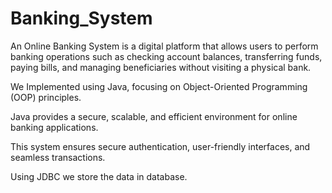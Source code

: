 # Banking_System

An Online Banking System is a digital platform that allows users to perform banking operations such as checking account balances, transferring funds, paying bills, and managing beneficiaries without visiting a physical bank.

We Implemented using Java, focusing on Object-Oriented Programming (OOP) principles.

Java provides a secure, scalable, and efficient environment for online banking applications.

This system ensures secure authentication, user-friendly interfaces, and seamless transactions.

Using JDBC we store the data in database.

